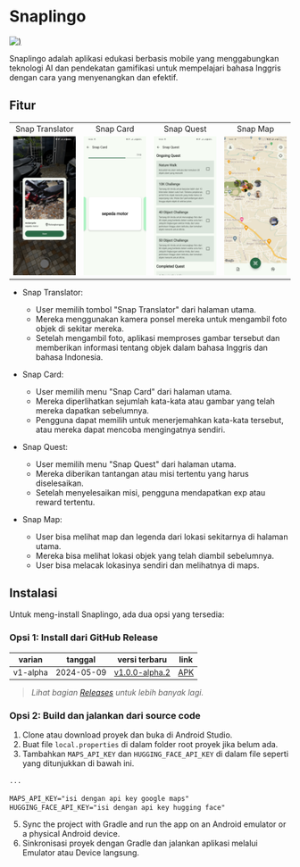 # Snaplingo
[![)](https://img.shields.io/badge/latest-v1.0.0--alpha.1-orange)](https://github.com/harissabil/Snaplingo/releases)

Snaplingo adalah aplikasi edukasi berbasis mobile yang menggabungkan teknologi AI dan pendekatan gamifikasi untuk mempelajari bahasa Inggris dengan cara yang menyenangkan dan efektif.

## Fitur
<table>
  <tbody>
    <tr>
      <td align="center" width="25%">
        Snap Translator
      </td>
      <td align="center" width="25%">
        Snap Card
      </td>
      <td align="center" width="25%">
        Snap Quest
      </td>
      <td align="center" width="25%">
        Snap Map
      </td>
    </tr>
    <tr>
      <td align="center">
        <img src="assets/screenshot/snap_translator.jpg?raw=true" width="100%" class="responsive-img"/>
      </td>
      <td align="center">
        <img src="assets/screenshot/snap_card.jpg?raw=true" width="100%" class="responsive-img"/>
      </td>
      <td align="center">
        <img src="assets/screenshot/snap_quest.jpg?raw=true" width="100%" class="responsive-img"/>
      </td>
      <td align="center">
        <img src="assets/screenshot/snap_map.jpg?raw=true" width="100%" class="responsive-img"/>
      </td>
    </tr>
  </tbody>
</table>

- Snap Translator:
  - User memilih tombol "Snap Translator" dari halaman utama.
  - Mereka menggunakan kamera ponsel mereka untuk mengambil foto objek di sekitar mereka.
  - Setelah mengambil foto, aplikasi memproses gambar tersebut dan memberikan informasi tentang objek dalam bahasa Inggris dan bahasa Indonesia.

- Snap Card:
  - User memilih menu "Snap Card" dari halaman utama.
  - Mereka diperlihatkan sejumlah kata-kata atau gambar yang telah mereka dapatkan sebelumnya.
  - Pengguna dapat memilih untuk menerjemahkan kata-kata tersebut, atau mereka dapat mencoba mengingatnya sendiri.

- Snap Quest:
  - User memilih menu "Snap Quest" dari halaman utama.
  - Mereka diberikan tantangan atau misi tertentu yang harus diselesaikan.
  - Setelah menyelesaikan misi, pengguna mendapatkan exp atau reward tertentu.

- Snap Map:
  - User bisa melihat map dan legenda dari lokasi sekitarnya di halaman utama.
  - Mereka bisa melihat lokasi objek yang telah diambil sebelumnya.
  - User bisa melacak lokasinya sendiri dan melihatnya di maps.
 
## Instalasi

Untuk meng-install Snaplingo, ada dua opsi yang tersedia:

### Opsi 1: Install dari GitHub Release

| varian | tanggal | versi terbaru | link |
|----------|-------------|--------------------------------------------------------------------------------------|--------------------------------------------------------------------------------------------------------------------|
| v1-alpha | 2024-05-09 | [v1.0.0-alpha.2](https://github.com/harissabil/Snaplingo/releases/tag/v1.0.0-alpha.2) | [APK](https://github.com/harissabil/Snaplingo/releases/download/v1.0.0-alpha.2/app-release.apk) |

> _Lihat bagian [Releases](https://github.com/harissabil/Snaplingo/releases) untuk lebih banyak lagi._

### Opsi 2: Build dan jalankan dari source code

1. Clone atau download proyek dan buka di Android Studio.
2. Buat file `local.properties` di dalam folder root proyek jika belum ada.
3. Tambahkan `MAPS_API_KEY` dan `HUGGING_FACE_API_KEY` di dalam file seperti yang ditunjukkan di bawah ini.

```android
...

MAPS_API_KEY="isi dengan api key google maps"
HUGGING_FACE_API_KEY="isi dengan api key hugging face"
```

5. Sync the project with Gradle and run the app on an Android emulator or a physical Android device.
6. Sinkronisasi proyek dengan Gradle dan jalankan aplikasi melalui Emulator atau Device langsung.
